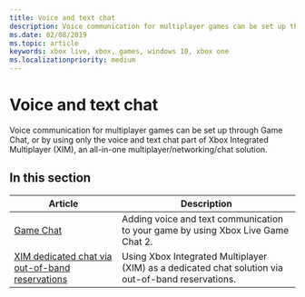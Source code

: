 ```yaml
---
title: Voice and text chat
description: Voice communication for multiplayer games can be set up through Xbox Integrated Multiplayer (XIM), an all-in-one multiplayer/networking/chat solution; and through Game Chat.
ms.date: 02/08/2019
ms.topic: article
keywords: xbox live, xbox, games, windows 10, xbox one
ms.localizationpriority: medium
---
```


# Voice and text chat

Voice communication for multiplayer games can be set up through Game Chat, or by using only the voice and text chat part of Xbox Integrated Multiplayer (XIM), an all-in-one multiplayer/networking/chat solution.


## In this section

| Article | Description |
|---------|-------------|
| [Game Chat](../../../multiplayer/chat/game-chat-2.md) | Adding voice and text communication to your game by using Xbox Live Game Chat 2. |
| [XIM dedicated chat via out-of-band reservations](../../../multiplayer/xbox-integrated-multiplayer/xim-reservations.md) | Using Xbox Integrated Multiplayer (XIM) as a dedicated chat solution via out-of-band reservations. |
